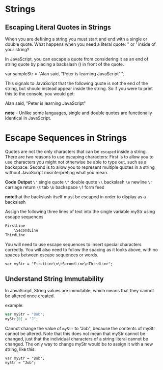 # Strings

## Escaping Literal Quotes in Strings
When you are defining a string you must start and end with a single or double quote. What happens when you need a literal quote: " or ' inside of your string?

In JavaScript, you can escape a quote from considering it as an end of string quote by placing a backslash (\) in front of the quote.

var sampleStr = "Alan said, \"Peter is learning JavaScript\".";

This signals to JavaScript that the following quote is not the end of the string, but should instead appear inside the string. So if you were to print this to the console, you would get:

Alan said, "Peter is learning JavaScript"

**note** - Unlike some languages, single and double quotes are functionally identical in JavaScript.

# Escape Sequences in Strings
Quotes are not the only characters that can be `escaped` inside a string. There are two reasons to use escaping characters: First is to allow you to use characters you might not otherwise be able to type out, such as a backspace. Second is to allow you to represent multiple quotes in a string without JavaScript misinterpreting what you mean.

**Code**    **Output**
`\'`  single quote
`\"`  double quote
`\\`  backslash
`\n`  newline
`\r`  carriage return
`\t`  tab
`\b`  backspace
`\f`  form feed 

**note**that the backslash itself must be escaped in order to display as a backslash

Assign the following three lines of text into the single variable myStr using escape sequences

```js
FirstLine
    \SecondLine
ThirdLine
```

You will need to use escape sequences to insert special characters correctly. You will also need to follow the spacing as it looks above, with no spaces between escape sequences or words.

`var myStr = "FirstLine\n\tSecondLine\nThirdLine";`

## Understand String Immutability
In JavaScript, String values are immutable, which means that they cannot be altered once created.

example:

```js
var myStr = "Bob";
myStr[0] = "J";
```

Cannot change the value of `myStr` to "Job", because the contents of myStr cannot be altered. Note that this does not mean that myStr cannot be changed, just that the individual characters of a string literal cannot be changed. The only way to change myStr would be to assign it with a new string, like this:

```
var myStr = "Bob";
myStr = "Job";
```
